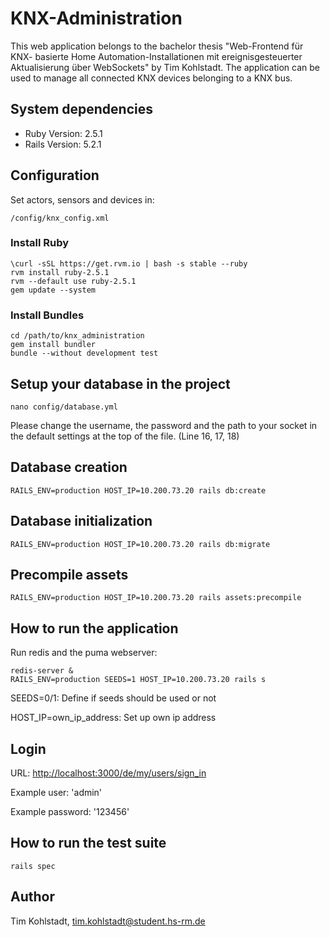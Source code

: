 # KNX-Administration

This web application belongs to the bachelor thesis "Web-Frontend für KNX-
basierte Home Automation-Installationen mit ereignisgesteuerter Aktualisierung
über WebSockets" by Tim Kohlstadt. The application can be used to manage all
connected KNX devices belonging to a KNX bus.

## System dependencies

* Ruby Version: 2.5.1
* Rails Version: 5.2.1

## Configuration

Set actors, sensors and devices in:

```
/config/knx_config.xml
```

### Install Ruby

```
\curl -sSL https://get.rvm.io | bash -s stable --ruby
rvm install ruby-2.5.1
rvm --default use ruby-2.5.1
gem update --system
```

### Install Bundles

```
cd /path/to/knx_administration
gem install bundler
bundle --without development test
```

## Setup your database in the project

```
nano config/database.yml
```

Please change the username, the password and the path to your socket in the
default settings at the top of the file.
(Line 16, 17, 18)

## Database creation

```
RAILS_ENV=production HOST_IP=10.200.73.20 rails db:create
```

## Database initialization

```
RAILS_ENV=production HOST_IP=10.200.73.20 rails db:migrate
```

## Precompile assets

```
RAILS_ENV=production HOST_IP=10.200.73.20 rails assets:precompile
```

## How to run the application

Run redis and the puma webserver:

```
redis-server &
RAILS_ENV=production SEEDS=1 HOST_IP=10.200.73.20 rails s
```

SEEDS=0/1: Define if seeds should be used or not

HOST_IP=own_ip_address: Set up own ip address

## Login

URL: <http://localhost:3000/de/my/users/sign_in>

Example user: 'admin'

Example password: '123456'

## How to run the test suite

```
rails spec
```

## Author

Tim Kohlstadt, tim.kohlstadt@student.hs-rm.de
